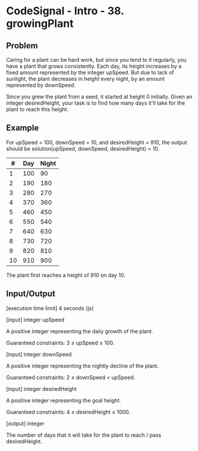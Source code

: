 # CodeSignal - Intro - 38. growingPlant

## Problem
Caring for a plant can be hard work, but since you tend to it regularly, you have a plant that grows consistently. Each day, its height increases by a fixed amount represented by the integer upSpeed. But due to lack of sunlight, the plant decreases in height every night, by an amount represented by downSpeed.

Since you grew the plant from a seed, it started at height 0 initially. Given an integer desiredHeight, your task is to find how many days it'll take for the plant to reach this height.

## Example

For upSpeed = 100, downSpeed = 10, and desiredHeight = 910, the output should be
solution(upSpeed, downSpeed, desiredHeight) = 10.

| # |	Day | Night |
|---|-----|-------|
|1	|100	|90     |
|2	|190	|180    |
|3	|280	|270    |
|4	|370	|360    |
|5	|460	|450    |
|6	|550	|540    |
|7	|640	|630    |
|8	|730	|720    |
|9	|820	|810    |
|10	|910	|900    |

The plant first reaches a height of 910 on day 10.

## Input/Output

[execution time limit] 4 seconds (js)

[input] integer upSpeed

A positive integer representing the daily growth of the plant.

Guaranteed constraints:
3 ≤ upSpeed ≤ 100.

[input] integer downSpeed

A positive integer representing the nightly decline of the plant.

Guaranteed constraints:
2 ≤ downSpeed < upSpeed.

[input] integer desiredHeight

A positive integer representing the goal height.

Guaranteed constraints:
4 ≤ desiredHeight ≤ 1000.

[output] integer

The number of days that it will take for the plant to reach / pass desiredHeight.
